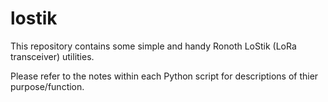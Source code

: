 # lostik
This repository contains some simple and handy Ronoth LoStik (LoRa transceiver) utilities.

Please refer to the notes within each Python script for descriptions of thier purpose/function.
